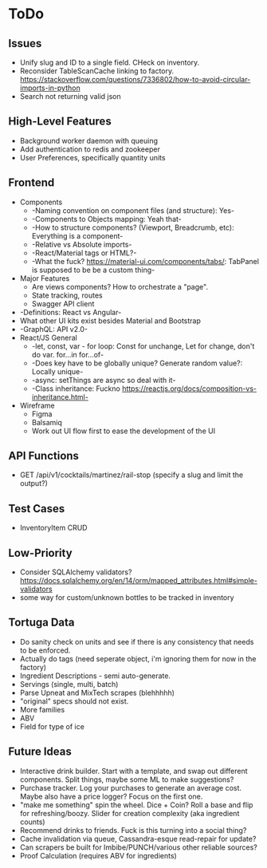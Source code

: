 ToDo
====

Issues
------
* Unify slug and ID to a single field. CHeck on inventory.
* Reconsider TableScanCache linking to factory.
  https://stackoverflow.com/questions/7336802/how-to-avoid-circular-imports-in-python
* Search not returning valid json

High-Level Features
-------------------
* Background worker daemon with queuing
* Add authentication to redis and zookeeper
* User Preferences, specifically quantity units

Frontend
--------
* Components
  * -Naming convention on component files (and structure): Yes-
  * -Components to Objects mapping: Yeah that-
  * -How to structure components? (Viewport, Breadcrumb, etc): Everything is a component-
  * -Relative vs Absolute imports-
  * -React/Material tags or HTML?-
  * -What the fuck? https://material-ui.com/components/tabs/: TabPanel is supposed to be be a custom thing- 
* Major Features
  * Are views components? How to orchestrate a "page".
  * State tracking, routes
  * Swagger API client
* -Definitions: React vs Angular-
* What other UI kits exist besides Material and Bootstrap
* -GraphQL: API v2.0-
* React/JS General
  * -let, const, var - for loop: Const for unchange, Let for change, don't do var. for...in for...of- 
  * -Does key have to be globally unique? Generate random value?: Locally unique-
  * -async: setThings are async so deal with it-
  * -Class inheritance: Fuckno https://reactjs.org/docs/composition-vs-inheritance.html-
* Wireframe
  * Figma
  * Balsamiq
  * Work out UI flow first to ease the development of the UI

API Functions
-------------
* GET /api/v1/cocktails/martinez/rail-stop (specify a slug and limit the output?)

Test Cases
----------
* InventoryItem CRUD

Low-Priority
------------
* Consider SQLAlchemy validators? https://docs.sqlalchemy.org/en/14/orm/mapped_attributes.html#simple-validators
* some way for custom/unknown bottles to be tracked in inventory

Tortuga Data
------------
* Do sanity check on units and see if there is any consistency that needs to be enforced.
* Actually do tags (need seperate object, i'm ignoring them for now in the factory)
* Ingredient Descriptions - semi auto-generate.
* Servings (single, multi, batch)
* Parse Upneat and MixTech scrapes (blehhhhh)
* "original" specs should not exist.
* More families
* ABV
* Field for type of ice

Future Ideas
------------
* Interactive drink builder. Start with a template, and swap out different
  components. Split things, maybe some ML to make suggestions?
* Purchase tracker. Log your purchases to generate an average cost. Maybe
  also have a price logger? Focus on the first one.
* "make me something" spin the wheel. Dice + Coin? Roll a base and 
  flip for refreshing/boozy. Slider for creation complexity (aka ingredient counts)
* Recommend drinks to friends. Fuck is this turning into a social thing?
* Cache invalidation via queue, Cassandra-esque read-repair for update?
* Can scrapers be built for Imbibe/PUNCH/various other reliable sources?
* Proof Calculation (requires ABV for ingredients)
